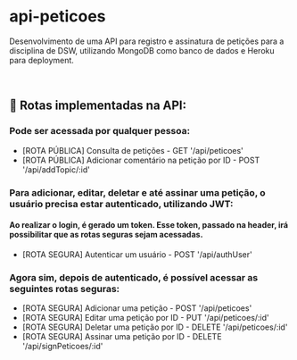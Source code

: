 # api-peticoes
Desenvolvimento de uma API para registro e assinatura de petições para a disciplina de DSW, utilizando MongoDB como banco de dados e Heroku para deployment.

<br>

## 🚨 Rotas implementadas na API:

### Pode ser acessada por qualquer pessoa:
  * [ROTA PÚBLICA] Consulta de petições - GET '/api/peticoes'
  * [ROTA PÚBLICA] Adicionar comentário na petição por ID - POST '/api/addTopic/:id'
  
### Para adicionar, editar, deletar e até assinar uma petição, o usuário precisa estar autenticado, utilizando JWT:
#### Ao realizar o login, é gerado um token. Esse token, passado na header, irá possibilitar que as rotas seguras sejam acessadas.
  * [ROTA SEGURA] Autenticar um usuário - POST '/api/authUser'
  
  
 ### Agora sim, depois de autenticado, é possível acessar as seguintes rotas seguras:  
  * [ROTA SEGURA] Adicionar uma petição - POST '/api/peticoes'
  * [ROTA SEGURA] Editar uma petição por ID - PUT '/api/peticoes/:id'
  * [ROTA SEGURA] Deletar uma petição por ID - DELETE '/api/peticoes/:id'
  * [ROTA SEGURA] Assinar uma petição por ID - DELETE '/api/signPeticoes/:id'
